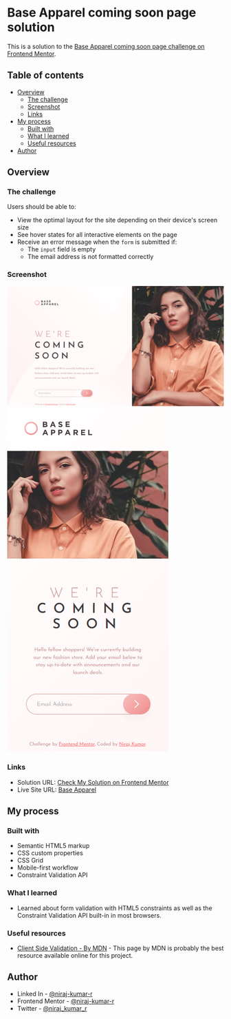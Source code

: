 # Base Apparel coming soon page solution

This is a solution to the [Base Apparel coming soon page challenge on Frontend Mentor](https://www.frontendmentor.io/challenges/base-apparel-coming-soon-page-5d46b47f8db8a7063f9331a0).

## Table of contents

-   [Overview](#overview)
    -   [The challenge](#the-challenge)
    -   [Screenshot](#screenshot)
    -   [Links](#links)
-   [My process](#my-process)
    -   [Built with](#built-with)
    -   [What I learned](#what-i-learned)
    -   [Useful resources](#useful-resources)
-   [Author](#author)

## Overview

### The challenge

Users should be able to:

-   View the optimal layout for the site depending on their device's screen size
-   See hover states for all interactive elements on the page
-   Receive an error message when the `form` is submitted if:
    -   The `input` field is empty
    -   The email address is not formatted correctly

### Screenshot

![finished-desktop](design/finished-desktop.png)
![finished-mobile](design/finished-mobile.png)

### Links

-   Solution URL: [Check My Solution on Frontend Mentor](https://www.frontendmentor.io/profile/niraj-kumar-r)
-   Live Site URL: [Base Apparel](https://niraj-base-apparel.netlify.app/)

## My process

### Built with

-   Semantic HTML5 markup
-   CSS custom properties
-   CSS Grid
-   Mobile-first workflow
-   Constraint Validation API

### What I learned

-   Learned about form validation with HTML5 constraints as well as the Constraint Validation API built-in in most browsers.

### Useful resources

-   [Client Side Validation - By MDN](https://developer.mozilla.org/en-US/docs/Learn/Forms/Form_validation) - This page by MDN is probably the best resource available online for this project.

## Author

<!-- -   Website - [Add your name here](https://www.your-site.com) -->

-   Linked In - [@niraj-kumar-r](https://www.linkedin.com/in/niraj-kumar-r/)
-   Frontend Mentor - [@niraj-kumar-r](https://www.frontendmentor.io/profile/niraj-kumar-r)
-   Twitter - [@niraj_kumar_r](https://www.twitter.com/niraj_kumar_r)
